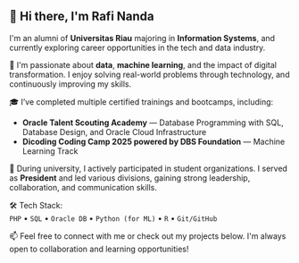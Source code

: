 ## 👋 Hi there, I'm Rafi Nanda

I'm an alumni of **Universitas Riau** majoring in **Information Systems**, and currently exploring career opportunities in the tech and data industry.  

🚀 I'm passionate about **data**, **machine learning**, and the impact of digital transformation. I enjoy solving real-world problems through technology, and continuously improving my skills.

🎓 I’ve completed multiple certified trainings and bootcamps, including:
- **Oracle Talent Scouting Academy** — Database Programming with SQL, Database Design, and Oracle Cloud Infrastructure  
- **Dicoding Coding Camp 2025 powered by DBS Foundation** — Machine Learning Track

👥 During university, I actively participated in student organizations. I served as **President** and led various divisions, gaining strong leadership, collaboration, and communication skills.

🛠️ Tech Stack:  
`PHP` • `SQL` • `Oracle DB` • `Python (for ML)` • `R` • `Git/GitHub`

📫 Feel free to connect with me or check out my projects below. I'm always open to collaboration and learning opportunities!
